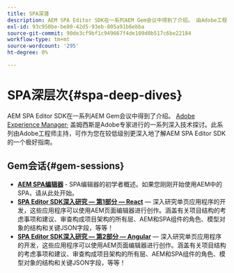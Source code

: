 ```yaml
---
title: SPA深潜
description: AEM SPA Editor SDK在一系列AEM Gem会议中得到了介绍。 由Adobe工程师主持，此系列可作为一个极好的指南，在由Adobe工程师主持的较低级别更深入地了解AEM SPA Editor SDK。
exl-id: 93c950be-be80-42d5-93eb-805a91b6ebba
source-git-commit: 90de3cf9bf1c949667f4de109d0b517c6be22184
workflow-type: tm+mt
source-wordcount: '295'
ht-degree: 0%

---
```


# SPA深层次{#spa-deep-dives}

AEM SPA Editor SDK在一系列AEM Gem会议中得到了介绍。 [Adobe Experience Manager·](https://helpx.adobe.com/experience-manager/kt/eseminars/gems/aem-index.html) 盖姆西斯是Adobe专家进行的一系列深入技术探讨。此系列由Adobe工程师主持，可作为您在较低级别更深入地了解AEM SPA Editor SDK的一个极好指南。

## Gem会话{#gem-sessions}

* **[AEM SPA编辑器](https://helpx.adobe.com/experience-manager/kt/eseminars/gems/aem-spa-editor.html) [](https://helpx.adobe.com/experience-manager/kt/eseminars/gems/aem-spa-editor.html)**  - SPA编辑器的初学者概述。如果您刚刚开始使用AEM中的SPA，请从此处开始。
* **[SPA Editor SDK深入研究 — 第1部分 — React](https://helpx.adobe.com/experience-manager/kt/eseminars/gems/SPA-Editor-SDK-Deep-Dive-React.html)**  — 深入研究单页应用程序的开发，这些应用程序可以使用AEM页面编辑器进行创作。涵盖有关项目结构的考虑事项和建议、审查构成项目架构的所有层、AEM和SPA组件的角色、模型对象的结构和关键JSON字段，等等！
* **[SPA Editor SDK深入研究 — 第2部分 — Angular](https://helpx.adobe.com/experience-manager/kt/eseminars/gems/SPA-Editor-SDK-Deep-Dive-Angular.html)**  — 深入研究单页应用程序的开发，这些应用程序可以使用AEM页面编辑器进行创作。涵盖有关项目结构的考虑事项和建议、审查构成项目架构的所有层、AEM和SPA组件的角色、模型对象的结构和关键JSON字段，等等！
